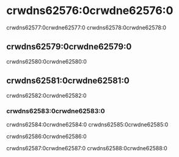 # crwdns62576:0crwdne62576:0

crwdns62577:0crwdne62577:0 crwdns62578:0crwdne62578:0

## crwdns62579:0crwdne62579:0

crwdns62580:0crwdne62580:0

## crwdns62581:0crwdne62581:0

crwdns62582:0crwdne62582:0

### crwdns62583:0crwdne62583:0

crwdns62584:0crwdne62584:0 crwdns62585:0crwdne62585:0

crwdns62586:0crwdne62586:0

crwdns62587:0crwdne62587:0 crwdns62588:0crwdne62588:0